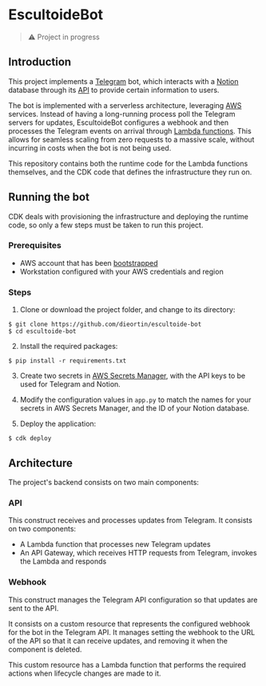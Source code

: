 # EscultoideBot

> :warning: Project in progress

## Introduction

This project implements a [Telegram](https://telegram.org/) bot, which interacts 
with a [Notion](https://notion.so) database through its 
[API](https://developers.notion.com/reference) to provide certain information to users.

The bot is implemented with a serverless architecture, leveraging 
[AWS](https://aws.amazon.com/) services.
Instead of having a long-running process poll the Telegram servers for updates, 
EscultoideBot configures a webhook and then processes the Telegram events on
arrival through [Lambda functions](https://aws.amazon.com/lambda/). This allows 
for seamless scaling from zero 
requests to a massive scale, without incurring in costs when the bot is not
being used.

This repository contains both the runtime code for the Lambda functions
themselves, and the CDK code that defines the infrastructure they run on.

## Running the bot

CDK deals with provisioning the infrastructure and deploying the runtime code,
so only a few steps must be taken to run this project.

### Prerequisites

* AWS account that has been [bootstrapped](https://docs.aws.amazon.com/cdk/v2/guide/bootstrapping.html)
* Workstation configured with your AWS credentials and region

### Steps

1. Clone or download the project folder, and change to its directory:
```
$ git clone https://github.com/dieortin/escultoide-bot
$ cd escultoide-bot
```

2. Install the required packages:
```
$ pip install -r requirements.txt
```

3. Create two secrets in [AWS Secrets Manager](https://aws.amazon.com/secrets-manager/),
with the API keys to be used for Telegram and Notion.

4. Modify the configuration values in `app.py` to match the names for 
your secrets in AWS Secrets Manager, and the ID of your Notion database.

5. Deploy the application:
```
$ cdk deploy
```

## Architecture

The project's backend consists on two main components:

### API

This construct receives and processes updates from Telegram. It consists
on two components:

* A Lambda function that processes new Telegram updates
* An API Gateway, which receives HTTP requests from Telegram, invokes
the Lambda and responds

### Webhook

This construct manages the Telegram API configuration so that 
updates are sent to the API.

It consists on a custom resource that represents the configured
webhook for the bot in the Telegram API. It manages setting the webhook
to the URL of the API so that it can receive updates, and removing it
when the component is deleted.

This custom resource has a Lambda function that performs the required 
actions when lifecycle changes are made to it.
